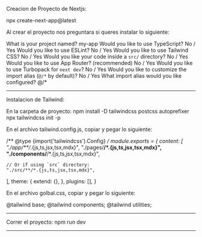 Creacion de Proyecto de Nextjs:

npx create-next-app@latest

Al crear el proyecto nos preguntara si queres instalar lo siguiente:

What is your project named? my-app
Would you like to use TypeScript? No / Yes
Would you like to use ESLint? No / Yes
Would you like to use Tailwind CSS? No / Yes
Would you like your code inside a `src/` directory? No / Yes
Would you like to use App Router? (recommended) No / Yes
Would you like to use Turbopack for `next dev`?  No / Yes
Would you like to customize the import alias (`@/*` by default)? No / Yes
What import alias would you like configured? @/*

---------------------------------------------------------------------------

Instalacion de Tailwind:

En la carpeta de proyecto:
npm install -D tailwindcss postcss autoprefixer
npx tailwindcss init -p

En el archivo tailwind.config.js, copiar y pegar lo siguiente:

/** @type {import('tailwindcss').Config} */
module.exports = {
  content: [
    "./app/**/*.{js,ts,jsx,tsx,mdx}",
    "./pages/**/*.{js,ts,jsx,tsx,mdx}",
    "./components/**/*.{js,ts,jsx,tsx,mdx}",
 
    // Or if using `src` directory:
    "./src/**/*.{js,ts,jsx,tsx,mdx}",
  ],
  theme: {
    extend: {},
  },
  plugins: [],
}


En el archivo golbal.css, copiar y pegar lo siguiente:

@tailwind base;
@tailwind components;
@tailwind utilities;

---------------------------------------------------------------------------

Correr el proyecto:
npm run dev

---------------------------------------------------------------------------

